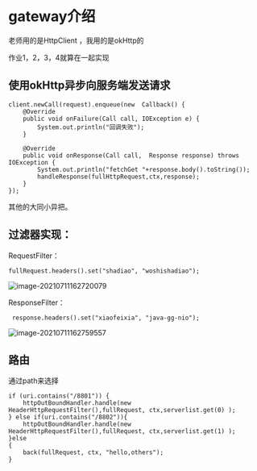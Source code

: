 # gateway介绍

老师用的是HttpClient ，我用的是okHttp的

作业1，2，3，4就算在一起实现

## 使用okHttp异步向服务端发送请求

```
client.newCall(request).enqueue(new  Callback() {
    @Override
    public void onFailure(Call call, IOException e) {
        System.out.println("回调失败");
    }

    @Override
    public void onResponse(Call call,  Response response) throws IOException {
        System.out.println("fetchGet "+response.body().toString());
        handleResponse(fullHttpRequest,ctx,response);
    }
});
```

其他的大同小异把。

## 过滤器实现：

RequestFilter：

```
fullRequest.headers().set("shadiao", "woshishadiao");
```

![image-20210711162720079](C:/Users/TuTu/AppData/Roaming/Typora/typora-user-images/image-20210711162720079.png)

ResponseFilter：

```
 response.headers().set("xiaofeixia", "java-gg-nio");
```

![image-20210711162759557](C:/Users/TuTu/AppData/Roaming/Typora/typora-user-images/image-20210711162759557.png)

## 路由

通过path来选择

```
if (uri.contains("/8801")) {
    httpOutBoundHandler.handle(new HeaderHttpRequestFilter(),fullRequest, ctx,serverlist.get(0) );
} else if(uri.contains("/8802")){
    httpOutBoundHandler.handle(new HeaderHttpRequestFilter(),fullRequest, ctx,serverlist.get(1) );
}else
{
    back(fullRequest, ctx, "hello,others");
}
```

